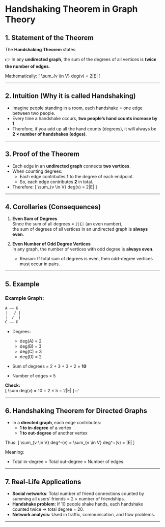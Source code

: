 # Handshaking Theorem in Graph Theory

## 1. Statement of the Theorem
The **Handshaking Theorem** states:

👉 In any **undirected graph**, the sum of the degrees of all vertices is **twice the number of edges**.

Mathematically:
\[
\sum_{v \in V} deg(v) = 2|E|
\]

---

## 2. Intuition (Why it is called Handshaking)
- Imagine people standing in a room, each handshake = one edge between two people.
- Every time a handshake occurs, **two people’s hand counts increase by 1**.
- Therefore, if you add up all the hand counts (degrees), it will always be **2 × number of handshakes (edges)**.

---

## 3. Proof of the Theorem
- Each edge in an **undirected graph** connects **two vertices**.
- When counting degrees:
  - Each edge contributes **1** to the degree of each endpoint.
  - So, each edge contributes **2** in total.
- Therefore:
  \[
  \sum_{v \in V} deg(v) = 2|E|
  \]

---

## 4. Corollaries (Consequences)
1. **Even Sum of Degrees**  
   Since the sum of all degrees = `2|E|` (an even number),  
   the sum of degrees of all vertices in an undirected graph is **always even**.

2. **Even Number of Odd Degree Vertices**  
   In any graph, the number of vertices with odd degree is **always even**.  
   - Reason: If total sum of degrees is even, then odd-degree vertices must occur in pairs.

---

## 5. Example

### Example Graph:

```diff
A –– B
|   / |
|  /  |
C –– D
```

- Degrees:  
  - deg(A) = 2  
  - deg(B) = 3  
  - deg(C) = 3  
  - deg(D) = 2  

- Sum of degrees = 2 + 3 + 3 + 2 = **10**  
- Number of edges = 5  

**Check:**  
\[
\sum deg(v) = 10 = 2 × 5 = 2|E|
\] ✅

---

## 6. Handshaking Theorem for Directed Graphs
- In a **directed graph**, each edge contributes:
  - **1 to in-degree** of a vertex  
  - **1 to out-degree** of another vertex  

Thus:
\[
\sum_{v \in V} deg^-(v) = \sum_{v \in V} deg^+(v) = |E|
\]

Meaning:
- Total in-degree = Total out-degree = Number of edges.

---

## 7. Real-Life Applications
- **Social networks:** Total number of friend connections counted by summing all users’ friends = 2 × number of friendships.  
- **Handshake problem:** If 10 people shake hands, each handshake counted twice → total degree = 20.  
- **Network analysis:** Used in traffic, communication, and flow problems.

---